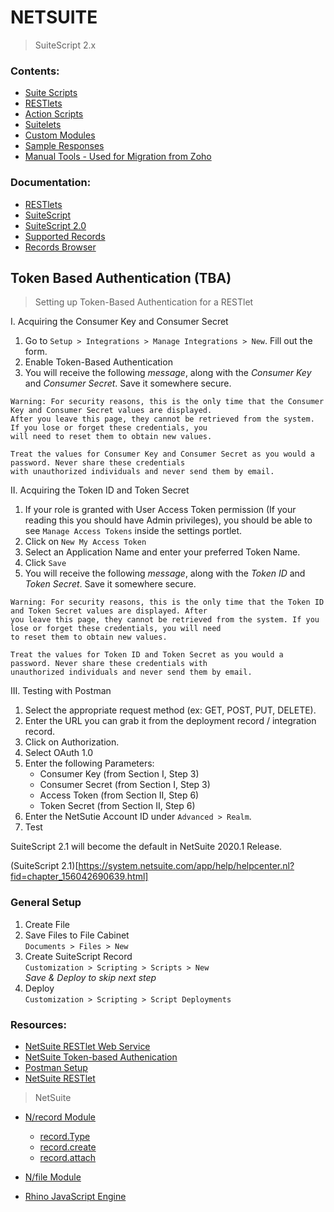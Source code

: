 # NETSUITE
> SuiteScript 2.x

### Contents:
- [Suite Scripts](/SuiteScripts)
- [RESTlets](/RESTlets)
- [Action Scripts](/ActionScripts)
- [Suitelets](/Suitelets)
- [Custom Modules](/CustomModules)
- [Sample Responses](/SampleResponses)
- [Manual Tools - Used for Migration from Zoho](/ManualTools)

### Documentation:
- [RESTlets](https://system.netsuite.com/app/help/helpcenter.nl?fid=chapter_N2970114.html)
- [SuiteScript](https://system.netsuite.com/app/help/helpcenter.nl?fid=set_1502135122.html)
- [SuiteScript 2.0](https://system.netsuite.com/app/help/helpcenter.nl?topic=DOC_SS2_API)
- [Supported Records](https://system.netsuite.com/app/help/helpcenter.nl?fid=preface_3710625923.html)
- [Records Browser](https://system.netsuite.com/help/helpcenter/en_US/srbrowser/Browser2019_1/script/record/lead.html)

## Token Based Authentication (TBA)
> Setting up Token-Based Authentication for a RESTlet

I. Acquiring the Consumer Key and Consumer Secret
   1. Go to `Setup > Integrations > Manage Integrations > New`. Fill out the form.
   2. Enable Token-Based Authentication
   3. You will receive the following <i>message</i>, along with the <i>Consumer Key</i> and <i>Consumer Secret</i>. Save it somewhere secure.
   ```
   Warning: For security reasons, this is the only time that the Consumer Key and Consumer Secret values are displayed.
   After you leave this page, they cannot be retrieved from the system. If you lose or forget these credentials, you
   will need to reset them to obtain new values.
   
   Treat the values for Consumer Key and Consumer Secret as you would a password. Never share these credentials
   with unauthorized individuals and never send them by email.
   ```
II. Acquiring the Token ID and Token Secret
   1. If your role is granted with User Access Token permission (If your reading this you should have Admin privileges), you should be able to see `Manage Access Tokens` inside the settings portlet.
   2. Click on `New My Access Token`
   3. Select an Application Name and enter your preferred Token Name.
   4. Click `Save`
   5. You will receive the following <i>message</i>, along with the <i>Token ID</i> and <i>Token Secret</i>. Save it somewhere secure.
   ```
   Warning: For security reasons, this is the only time that the Token ID and Token Secret values are displayed. After
   you leave this page, they cannot be retrieved from the system. If you lose or forget these credentials, you will need
   to reset them to obtain new values.

   Treat the values for Token ID and Token Secret as you would a password. Never share these credentials with
   unauthorized individuals and never send them by email.
   ```
III. Testing with Postman
   1. Select the appropriate request method (ex: GET, POST, PUT, DELETE).
   2. Enter the URL you can grab it from the deployment record / integration record.
   3. Click on Authorization.
   4. Select OAuth 1.0
   5. Enter the following Parameters:
        - Consumer Key (from Section I, Step 3)
        - Consumer Secret (from Section I, Step 3)
        - Access Token (from Section II, Step 6)
        - Token Secret (from Section II, Step 6)
   6. Enter the NetSutie Account ID under `Advanced > Realm`.
   7. Test

SuiteScript 2.1 will become the default in NetSuite 2020.1 Release.

(SuiteScript 2.1)[https://system.netsuite.com/app/help/helpcenter.nl?fid=chapter_156042690639.html]

### General Setup

1. Create File
2. Save Files to File Cabinet<br/>
  `Documents > Files > New`
3. Create SuiteScript Record<br/>
  `Customization > Scripting > Scripts > New`<br/>
  <i>Save & Deploy to skip next step</i>
4. Deploy<br/>
  `Customization > Scripting > Script Deployments`

### Resources:
- [NetSuite RESTlet Web Service](https://community.boomi.com/s/article/howtocallanetsuiterestletwebservice)
- [NetSuite Token-based Authenication](https://medium.com/@morrisdev/netsuite-token-based-authentication-tba-342c7df56386)
- [Postman Setup](https://leacc.com.ph/2019/07/02/using-postman-to-test-your-first-netsuite-restlet/)
- [NetSuite RESTlet](https://community.boomi.com/s/article/howtocallanetsuiterestletwebservice)
> NetSuite
- [N/record Module](https://system.netsuite.com/app/help/helpcenter.nl?fid=section_4267255811.html)
  - [record.Type](https://system.netsuite.com/app/help/helpcenter.nl?fid=section_4273205732.html)
  - [record.create](https://system.netsuite.com/app/help/helpcenter.nl?fid=section_4267258059.html)
  - [record.attach](https://system.netsuite.com/app/help/helpcenter.nl?fid=section_4267284169.html)
- [N/file Module](https://system.netsuite.com/app/help/helpcenter.nl?fid=section_4205693274.html)

- [Rhino JavaScript Engine](https://developer.mozilla.org/en-US/docs/Mozilla/Projects/Rhino)